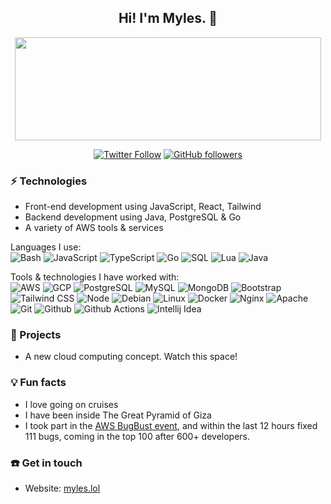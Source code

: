 <h2 align="center"> Hi! I'm Myles. 👋 <br/> </h2>
<p align="center">
  <img width="490" height="165" src="https://github-readme-stats.vercel.app/api?username=MylesDev&show_icons=true&hide_border=false&count_private=true"/>
  <p align="center">
    <a href="https://twitter.com/MylesDev/"><img alt="Twitter Follow" src="https://img.shields.io/twitter/follow/MylesDev?label=Follow%20me%20on%20Twitter%21&style=flat"></a>
    <a href="https://github.com/MylesDev/"><img alt="GitHub followers" src="https://img.shields.io/github/followers/MylesDev?label=Follow%20me%20on%20GitHub%21&style=flat"></a>
  </p>
</p>

### ⚡ Technologies

-   Front-end development using JavaScript, React, Tailwind
-   Backend development using Java, PostgreSQL & Go
-   A variety of AWS tools & services

Languages I use: <br>
![Bash](https://img.shields.io/badge/-Bash-141414?style=flat&logo=gnu-bash)
![JavaScript](https://img.shields.io/badge/-JavaScript-141414?style=flat&logo=javascript)
![TypeScript](https://img.shields.io/badge/-TypeScript-141414?style=flat&logo=typescript)
![Go](https://img.shields.io/badge/-Go-141414?style=flat&logo=go)
![SQL](https://img.shields.io/badge/-SQL-141414?style=flat&logo=postgresql)
![Lua](https://img.shields.io/badge/-Lua-141414?style=flat&logo=lua)
![Java](https://img.shields.io/badge/Java-141414?style=flat&logo=java)

Tools & technologies I have worked with: <br>
![AWS](https://img.shields.io/badge/Amazon_AWS-141414?style=flat&logo=amazon-aws)
![GCP](https://img.shields.io/badge/Google_Cloud-141414?style=flate&logo=google-cloud)
![PostgreSQL](https://img.shields.io/badge/-PostgreSQL-141414?style=flat&logo=postgresql)
![MySQL](https://img.shields.io/badge/-MySQL-141414?style=flat&logo=mysql)
![MongoDB](https://img.shields.io/badge/-MongoDB-141414?style=flat&logo=mongodb)
![Bootstrap](https://img.shields.io/badge/-Bootstrap-141414?style=flat&logo=bootstrap)
![Tailwind CSS](https://img.shields.io/badge/-Tailwind%20CSS-141414?style=flat&logo=tailwind-css)
![Node](https://img.shields.io/badge/-Node-141414?style=flat&logo=node.js)
![Debian](https://img.shields.io/badge/-Debian-141414?style=flat&logo=debian)
![Linux](https://img.shields.io/badge/-Linux-141414?style=flat&logo=linux)
![Docker](https://img.shields.io/badge/-Docker-141414?style=flat&logo=docker)
![Nginx](https://img.shields.io/badge/-Nginx-141414?style=flat&logo=nginx)
![Apache](https://img.shields.io/badge/-Apache-141414?style=flat&logo=apache)
![Git](https://img.shields.io/badge/-Git-141414?style=flat&logo=git)
![Github](https://img.shields.io/badge/-Github-141414?style=flat&logo=github)
![Github Actions](https://img.shields.io/badge/-Github%20Actions-141414?style=flat&logo=github-actions)
![Intellij Idea](https://img.shields.io/badge/-Intellij%20Idea-141414?style=flat&logo=intellij-idea)

### 🔧 Projects

-   A new cloud computing concept. Watch this space!

### 💡 Fun facts

-   I love going on cruises
-   I have been inside The Great Pyramid of Giza
-   I took part in the <a href="https://bugbust.aws/">AWS BugBust event</a>, and within the last 12 hours fixed 111 bugs, coming in the top 100 after 600+ developers. 

### ☎️ Get in touch

-   Website: <a href="https://myles.lol/">myles.lol</a>
